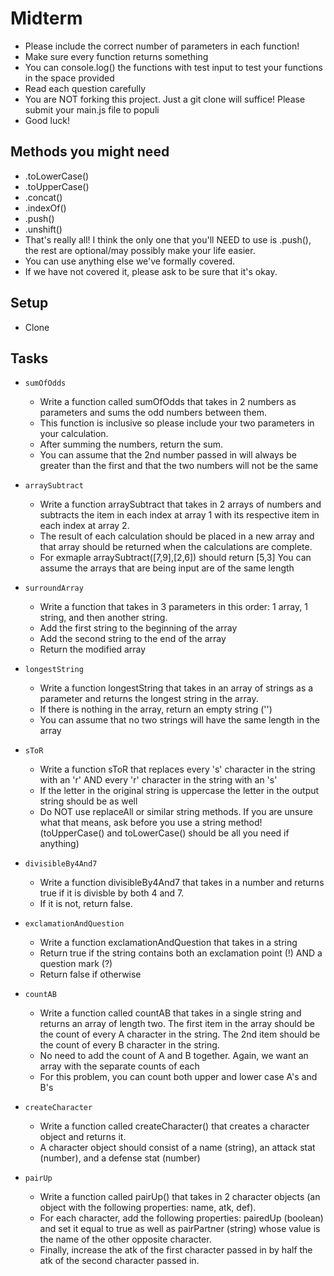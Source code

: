 # Midterm

* Please include the correct number of parameters in each function!
* Make sure every function returns something
* You can console.log() the functions with test input to test your functions in the space provided
* Read each question carefully
* You are NOT forking this project.  Just a git clone will suffice!  Please submit your main.js file to populi
* Good luck!

## Methods you might need
* .toLowerCase()
* .toUpperCase()
* .concat()
* .indexOf()
* .push()
* .unshift()
* That's really all!  I think the only one that you'll NEED to use is .push(), the rest are optional/may possibly make your life easier.  
* You can use anything else we've formally covered.
* If we have not covered it, please ask to be sure that it's okay.

## Setup

* Clone

## Tasks

* `sumOfOdds`
  * Write a function called sumOfOdds that takes in 2 numbers as parameters and sums the odd numbers between them.
  * This function is inclusive so please include your two parameters in your calculation.
  * After summing the numbers, return the sum.
  * You can assume that the 2nd number passed in will always be greater than the first and that the two numbers will not be the same

* `arraySubtract`
  * Write a function arraySubtract that takes in 2 arrays of numbers and subtracts the item in each index at array 1 with its respective item in each index at array 2.
  * The result of each calculation should be placed in a new array and that array should be returned when the calculations are complete.
  * For exmaple arraySubtract([7,9],[2,6]) should return [5,3]
You can assume the arrays that are being input are of the same length

* `surroundArray`
  * Write a function that takes in 3 parameters in this order: 1 array, 1 string, and then another string.
  * Add the first string to the beginning of the array
  * Add the second string to the end of the array
  * Return the modified array

* `longestString`
  * Write a function longestString that takes in an array of strings as a parameter and returns the longest string in the array.
  * If there is nothing in the array, return an empty string ('')
  * You can assume that no two strings will have the same length in the array

* `sToR`
  * Write a function sToR that replaces every 's' character in the string with an 'r' AND every 'r' character in the string with an 's'
  * If the letter in the original string is uppercase the letter in the output string should be as well
  * Do NOT use replaceAll or similar string methods.  If you are unsure what that means, ask before you use a string method!  (toUpperCase() and toLowerCase() should be all you need if anything)

* `divisibleBy4And7`
  * Write a function divisibleBy4And7 that takes in a number and returns true if it is divisble by both 4 and 7.
  * If it is not, return false.

* `exclamationAndQuestion`
  * Write a function exclamationAndQuestion that takes in a string
  * Return true if the string contains both an exclamation point (!) AND a question mark (?)
  * Return false if otherwise

* `countAB`
  * Write a function called countAB that takes in a single string and returns an array of length two.  The first item in the array should be the count of every A character in the string.  The 2nd item should be the count of every B character in the string.  
  * No need to add the count of A and B together.  Again, we want an array with the separate counts of each
  * For this problem, you can count both upper and lower case A's and B's

* `createCharacter`
  * Write a function called createCharacter() that creates a character object and returns it.  
  * A character object should consist of a name (string), an attack stat (number), and a defense stat (number)

* `pairUp`
  * Write a function called pairUp() that takes in 2 character objects (an object with the following properties: name, atk, def). 
  * For each character, add the following properties: pairedUp (boolean) and set it equal to true as well as pairPartner (string) whose value is the name of the other opposite character.  
  * Finally, increase the atk of the first character passed in by half the atk of the second character passed in. 

